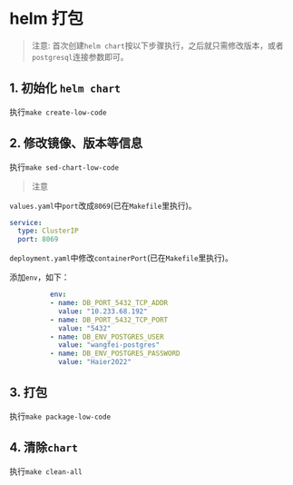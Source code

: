 # helm 打包

> 注意: 首次创建`helm chart`按以下步骤执行，之后就只需修改版本，或者`postgresql`连接参数即可。

## 1. 初始化 `helm chart`

执行`make create-low-code`

## 2. 修改镜像、版本等信息

执行`make sed-chart-low-code`

> 注意

`values.yaml`中`port`改成`8069`(已在`Makefile`里执行)。

```yaml
service:
  type: ClusterIP
  port: 8069
```

`deployment.yaml`中修改`containerPort`(已在`Makefile`里执行)。

添加`env`，如下：

```yaml
          env:
          - name: DB_PORT_5432_TCP_ADDR
            value: "10.233.68.192"
          - name: DB_PORT_5432_TCP_PORT
            value: "5432"
          - name: DB_ENV_POSTGRES_USER
            value: "wangfei-postgres"
          - name: DB_ENV_POSTGRES_PASSWORD
            value: "Haier2022"
```

## 3. 打包

执行`make package-low-code`

## 4. 清除`chart`

执行`make clean-all`
